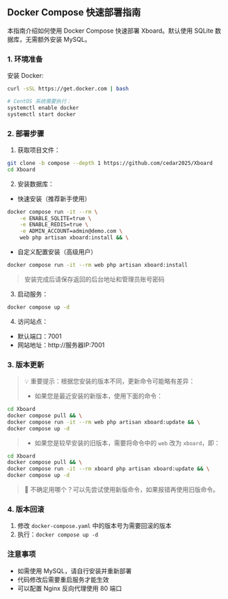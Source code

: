 ## Docker Compose 快速部署指南

本指南介绍如何使用 Docker Compose 快速部署 Xboard。默认使用 SQLite 数据库，无需额外安装 MySQL。

### 1. 环境准备

安装 Docker:
```bash
curl -sSL https://get.docker.com | bash

# CentOS 系统需要执行：
systemctl enable docker
systemctl start docker
```

### 2. 部署步骤

1. 获取项目文件：
```bash
git clone -b compose --depth 1 https://github.com/cedar2025/Xboard
cd Xboard
```

2. 安装数据库：  

- 快速安装（推荐新手使用）
```bash
docker compose run -it --rm \
    -e ENABLE_SQLITE=true \
    -e ENABLE_REDIS=true \
    -e ADMIN_ACCOUNT=admin@demo.com \
    web php artisan xboard:install && \
```
- 自定义配置安装（高级用户）
```bash
docker compose run -it --rm web php artisan xboard:install
```
> 安装完成后请保存返回的后台地址和管理员账号密码

3. 启动服务：
```bash
docker compose up -d
```

4. 访问站点：
- 默认端口：7001
- 网站地址：http://服务器IP:7001

### 3. 版本更新

> 💡 重要提示：根据您安装的版本不同，更新命令可能略有差异：
> - 如果您是最近安装的新版本，使用下面的命令：
```bash
cd Xboard
docker compose pull && \
docker compose run -it --rm web php artisan xboard:update && \
docker compose up -d
```
> - 如果您是较早安装的旧版本，需要将命令中的 `web` 改为 `xboard`，即：
```bash
cd Xboard
docker compose pull && \
docker compose run -it --rm xboard php artisan xboard:update && \
docker compose up -d
```
> 🤔 不确定用哪个？可以先尝试使用新版命令，如果报错再使用旧版命令。

### 4. 版本回滚

1. 修改 `docker-compose.yaml` 中的版本号为需要回滚的版本
2. 执行：`docker compose up -d`

### 注意事项

- 如需使用 MySQL，请自行安装并重新部署
- 代码修改后需要重启服务才能生效
- 可以配置 Nginx 反向代理使用 80 端口
